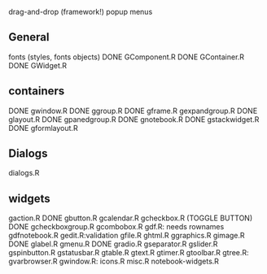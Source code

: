 drag-and-drop (framework!)
popup menus

## General
 fonts (styles, fonts objects)
DONE GComponent.R
DONE GContainer.R
DONE GWidget.R

## containers
DONE gwindow.R
DONE ggroup.R
DONE gframe.R
gexpandgroup.R
DONE glayout.R
DONE gpanedgroup.R
DONE gnotebook.R
DONE gstackwidget.R
DONE gformlayout.R



## Dialogs
 dialogs.R 

## widgets
 gaction.R
DONE gbutton.R
 gcalendar.R
gcheckbox.R (TOGGLE BUTTON)
DONE gcheckboxgroup.R
 gcombobox.R
 gdf.R: needs rownames
gdfnotebook.R
 gedit.R:validation
 gfile.R
ghtml.R
ggraphics.R
 gimage.R
DONE  glabel.R
 gmenu.R
DONE  gradio.R
 gseparator.R
 gslider.R
 gspinbutton.R
 gstatusbar.R
 gtable.R
 gtext.R
 gtimer.R
 gtoolbar.R
 gtree.R: 
gvarbrowser.R
 gwindow.R: 
 icons.R
misc.R
notebook-widgets.R

